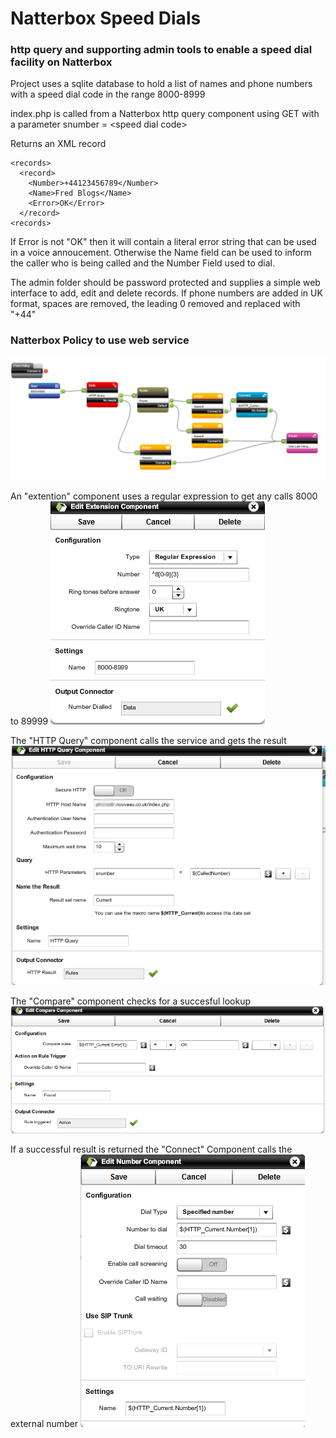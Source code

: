 # Natterbox Speed Dials
### http query and supporting admin tools to enable a speed dial facility on Natterbox
Project uses a sqlite database to hold a list of names and phone numbers with a speed dial code in the range 8000-8999

index.php is called from a Natterbox http query component using GET with a parameter snumber = \<speed dial code\>

Returns an XML record

```
<records>
  <record>
    <Number>+44123456789</Number>
    <Name>Fred Blogs</Name>
    <Error>OK</Error>
  </record>
<records>
```

If Error is not "OK" then it will contain a literal error string that can be used in a voice annoucement. Otherwise the Name field can be used to inform the caller who is being called and the Number Field used to dial.

The admin folder should be password protected and supplies a simple web interface to add, edit and delete records. If phone numbers are added in UK format, spaces are removed, the leading 0 removed and replaced with "+44"

### Natterbox Policy to use web service
![Natterbox Policy](/docs/policy.png "Natterbox Policy")

An "extention" component uses a regular expression to get any calls 8000 to 89999
![Extention Component](/docs/number.png "Extention Component")

The "HTTP Query" component calls the service and gets the result
![HTTP Query Component](/docs/httpquery.png "HTTP Query Component")

The "Compare" component checks for a succesful lookup
![Compare Component](/docs/compare.png "Compare Component")

If a successful result is returned the "Connect" Component calls the external number
![Connect Component](/docs/connect.png "Connect Component")

